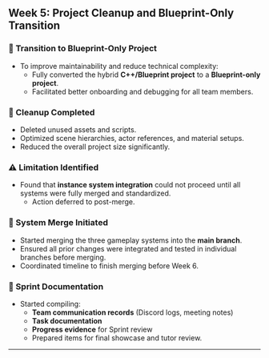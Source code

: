 ## Week 5: Project Cleanup and Blueprint-Only Transition

### 🔁 Transition to Blueprint-Only Project
- To improve maintainability and reduce technical complexity:
  - Fully converted the hybrid **C++/Blueprint project** to a **Blueprint-only project**.
  - Facilitated better onboarding and debugging for all team members.

### 🧹 Cleanup Completed
- Deleted unused assets and scripts.
- Optimized scene hierarchies, actor references, and material setups.
- Reduced the overall project size significantly.

### ⚠️ Limitation Identified
- Found that **instance system integration** could not proceed until all systems were fully merged and standardized.
  - Action deferred to post-merge.

### 🔀 System Merge Initiated
- Started merging the three gameplay systems into the **main branch**.
- Ensured all prior changes were integrated and tested in individual branches before merging.
- Coordinated timeline to finish merging before Week 6.

### 🧾 Sprint Documentation
- Started compiling:
  - **Team communication records** (Discord logs, meeting notes)
  - **Task documentation**
  - **Progress evidence** for Sprint review
  - Prepared items for final showcase and tutor review.

---


